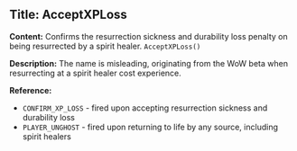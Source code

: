 ## Title: AcceptXPLoss

**Content:**
Confirms the resurrection sickness and durability loss penalty on being resurrected by a spirit healer.
`AcceptXPLoss()`

**Description:**
The name is misleading, originating from the WoW beta when resurrecting at a spirit healer cost experience.

**Reference:**
- `CONFIRM_XP_LOSS` - fired upon accepting resurrection sickness and durability loss
- `PLAYER_UNGHOST` - fired upon returning to life by any source, including spirit healers